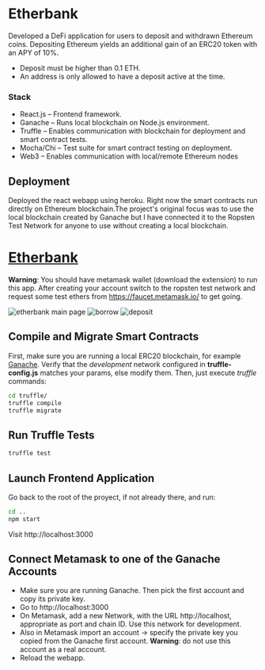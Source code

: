 # Etherbank
Developed a DeFi application for users to deposit and withdrawn Ethereum coins. Depositing Ethereum yields an additional gain of an ERC20 token with an APY of 10%.

* Deposit must be higher than 0.1 ETH.
* An address is only allowed to have a deposit active at the time. 
### Stack

* React.js – Frontend framework.
* Ganache – Runs local blockchain on Node.js environment.
* Truffle – Enables communication with blockchain for deployment and smart contract tests.
* Mocha/Chi – Test suite for smart contract testing on deployment.
* Web3 – Enables communication with local/remote Ethereum nodes 

## Deployment
Deployed the react webapp using heroku.
Right now the smart contracts run directly on Ethereum blockchain.The project's original focus was to use the local blockchain created by Ganache but I have connected it to the Ropsten Test Network for anyone to use without creating a local blockchain.


# [Etherbank](https://etherbank.herokuapp.com/)

__Warning__: You should have metamask wallet (download the extension) to run this app. After creating your account switch to the ropsten test network and request some test ethers from https://faucet.metamask.io/ to get going.

![etherbank main page](https://user-images.githubusercontent.com/60546202/149648909-492d54da-78a8-45d0-8c1d-b2908fc1115f.jpg)
![borrow](https://user-images.githubusercontent.com/60546202/149648907-386ca2e3-bf11-4013-b0ad-444cb3a1b179.jpg)
![deposit](https://user-images.githubusercontent.com/60546202/149648908-0ff52941-6544-4bc0-ab5f-305f5c503ab5.jpg)



## Compile and Migrate Smart Contracts

First, make sure you are running a local ERC20 blockchain, for example [Ganache](https://www.trufflesuite.com/ganache).
Verify that the _development_ network configured in __truffle-config.js__ matches your params, else modify them. 
Then, just execute _truffle_ commands:

```bash
cd truffle/
truffle compile
truffle migrate
```

## Run Truffle Tests

```bash
truffle test
```

## Launch Frontend Application

Go back to the root of the proyect, if not already there, and run:

```bash
cd ..
npm start
```

Visit http://localhost:3000

## Connect Metamask to one of the Ganache Accounts

- Make sure you are running Ganache. Then pick the first account and copy its private key.
- Go to http://localhost:3000
- On Metamask, add a new Network, with the URL http://localhost, appropriate as port and chain ID. Use this network for development.
- Also in Metamask import an account -> specify the private key you copied from the Ganache first account. __Warning__: do not use this account as a real account.
- Reload the webapp. 

